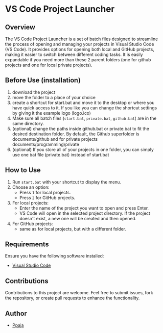 # VS Code Project Launcher

## Overview
The VS Code Project Launcher is a set of batch files designed to streamline the process of opening and managing your projects in Visual Studio Code (VS Code). It provides options for opening both local and GitHub projects, making it easier to switch between different coding tasks. It is easily expandable if you need more than these 2 parent folders (one for github projects and one for local private projects).

## Before Use (installation)
1. download the project
2. move the folder to a place of your choice
3. create a shortcut for start.bat and move it to the desktop or where you have quick access to it. If you like you can change the shortcut settings by giving it the example logo (logo.ico)
4. Make sure all batch files (`start.bat`, `private.bat`, `github.bat`) are in the same directory.
5. (optional) change the paths inside github.bat or private.bat to fit the desired destination folder. By default, the Github superfolder is documents/github and for private projects documents/programming\private
6. (optional) If you store all of your projects in one folder, you can simply use one bat file (private.bat) instead of start.bat

## How to Use
1. Run `start.bat` with your shortcut to display the menu.
2. Choose an option:
    - Press `1` for local projects.
    - Press `2` for GitHub projects.
3. For local projects:
    - Enter the name of the project you want to open and press Enter.
    - VS Code will open in the selected project directory. If the project doesn't exist, a new one will be created and then opened.
4. For GitHub projects:
    - same as for local projects, but with a different folder.

## Requirements
Ensure you have the following software installed:
- [Visual Studio Code](https://code.visualstudio.com/)


## Contributions
Contributions to this project are welcome. Feel free to submit issues, fork the repository, or create pull requests to enhance the functionality.


## Author
- [Ppaja](https://github.com/Ppaja)

